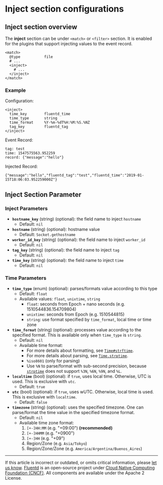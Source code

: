 # Inject section configurations


## Inject section overview

The **inject** section can be under `<match>` or `<filter>` section. It is enabled for the plugins that support injecting values to the event record.

```
<match>
  @type           file
  # ...
  <inject>
    # ...
  </inject>
</match>
```

### Example

Configuration:

```
<inject>
  time_key        fluentd_time
  time_type       string
  time_format     %Y-%m-%dT%H:%M:%S.%NZ
  tag_key         fluentd_tag
</inject>
```

Event Record:
```
tag: test
time: 1547575563.952259
record: {"message":"hello"}
```

Injected Record:

```
{"message":"hello","fluentd_tag":"test","fluentd_time":"2019-01-15T18:06:03.952259000Z"}
```

## Inject Section Parameter


### Inject Parameters

-   **`hostname_key`** (string) (optional): the field name to inject `hostname`
    -   Default: `nil`
-   **`hostname`** (string) (optional): hostname value
    -   Default: `Socket.gethostname`
-   **`worker_id_key`** (string) (optional): the field name to inject `worker_id`
    -   Default: `nil`
-   **`tag_key`** (string) (optional): the field name to inject `tag`
    -   Default: `nil`
-   **`time_key`** (string) (optional): the field name to inject `time`
    -   Default: `nil`


### Time Parameters

-   **`time_type`** (enum) (optional): parses/formats value according to this type
    -   Default: `float`
    -   Available values: `float`, `unixtime`, `string`
        -   `float`: seconds from Epoch + nano seconds (e.g. 1510544836.154709804)
        -   `unixtime`: seconds from Epoch (e.g. 1510544815)
        -   `string`: use format specified by `time_format`, local time or time zone
-   **`time_format`** (string) (optional): processes value according to the specified format. This is available only when `time_type` is `string`.
    -   Default: `nil`
    -   Available time format:
        -   For more details about formatting, see [`Time#strftime`](https://docs.ruby-lang.org/en/2.4.0/Time.html#method-i-strftime).
        -   For more details about parsing, see [`Time.strptime`](https://docs.ruby-lang.org/en/2.4.0/Time.html#method-c-strptime).
        -   `%iso8601` (only for parsing)
        -    Use `%N` to parse/format with sub-second precision, because [`strptime`](https://github.com/nurse/strptime) does not support `%3N`, `%6N`, `%9N`, and `%L`.
-   **`localtime`** (bool) (optional): if `true`, uses local time. Otherwise, UTC is used. This is exclusive with `utc`.
    -   Default: `true`
-   **`utc`** (bool) (optional): if `true`, uses wUTC. Otherwise, local time is used. This is exclusive with `localtime`.
    -   Default: `false`
-   **`timezone`** (string) (optional): uses the specified timezone. One can parse/format the time value in the specified timezone format.
    -   Default: `nil`
    -   Available time zone format:
        1. `[+-]HH:MM` (e.g. "+09:00") **(recommended)**
        2. `[+-]HHMM` (e.g. "+0900")
        3. `[+-]HH` (e.g. "+09")
        4. Region/Zone (e.g. `Asia/Tokyo`)
        5. Region/Zone/Zone (e.g. `America/Argentina/Buenos_Aires`)


------------------------------------------------------------------------

If this article is incorrect or outdated, or omits critical information, please [let us know](https://github.com/fluent/fluentd-docs-gitbook/issues?state=open). [Fluentd](http://www.fluentd.org/) is an open-source project under [Cloud Native Computing Foundation (CNCF)](https://cncf.io/). All components are available under the Apache 2 License.
